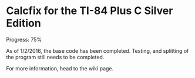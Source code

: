 # Calcfix for the TI-84 Plus C Silver Edition

<p>Progress: 75%
<p>As of 1/2/2016, the base code has been completed. Testing, and splitting of the program still needs to be completed.
<p>For more information, head to the wiki page.
